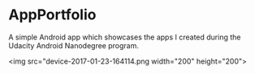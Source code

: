 # AppPortfolio
A simple Android app which showcases the apps I created during the Udacity Android Nanodegree program. 

<img src="device-2017-01-23-164114.png width="200" height="200">
